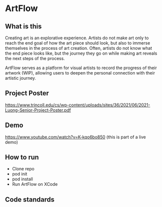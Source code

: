 # ArtFlow

## What is this

Creating art is an explorative experience. Artists do not make art only to reach the end goal of how the art piece should look, but also to immerse themselves in the process of art creation. Often, artists do not know what the end piece looks like, but the journey they go on while making art reveals the next steps of the process.

ArtFlow serves as a platform for visual artists to record the progress of their artwork (WIP), allowing users to deepen the personal connection with their artistic journey.

## Project Poster

https://www.trincoll.edu/cs/wp-content/uploads/sites/36/2021/06/2021-Luong-Senior-Project-Poster.pdf

## Demo 

https://www.youtube.com/watch?v=K-kqo6bo850 (this is part of a live demo)

## How to run

* Clone repo
* pod init
* pod install
* Run ArtFlow on XCode

## Code standards

